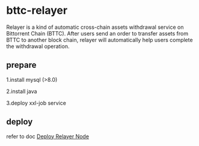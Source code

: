# bttc-relayer

Relayer is a kind of automatic cross-chain assets withdrawal service on Bittorrent Chain (BTTC). 
After users send an order to transfer assets from BTTC to another block chain, 
relayer will automatically help users complete the withdrawal operation.

## prepare
1.install mysql (>8.0)

2.install java

3.deploy xxl-job service 

## deploy
 refer to doc [Deploy Relayer Node](https://doc.bt.io/docs/bridge/relayer/relayerdeploy)

